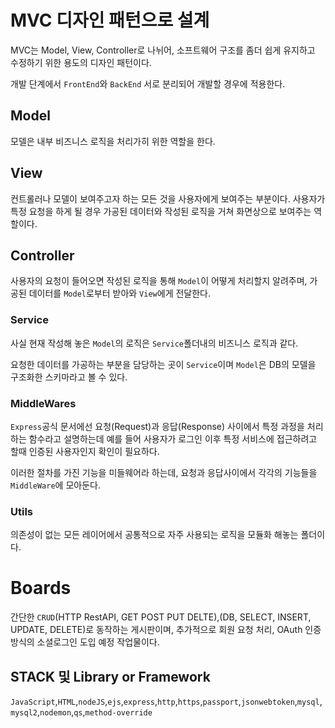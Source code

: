 # MVC 디자인 패턴으로 설계

MVC는 Model, View, Controller로 나뉘어, 소프트웨어 구조를 좀더 쉽게 유지하고 수정하기 위한 용도의 디자인 패턴이다.

개발 단계에서 `FrontEnd`와 `BackEnd` 서로 분리되어 개발할 경우에 적용한다.

## Model

모델은 내부 비즈니스 로직을 처리가히 위한 역할을 한다.

## View

컨트롤러나 모델이 보여주고자 하는 모든 것을 사용자에게 보여주는 부분이다. 사용자가 특정
요청을 하게 될 경우 가공된 데이터와 작성된 로직을 거쳐 화면상으로 보여주는 역할이다.

## Controller

사용자의 요청이 들어오면 작성된 로직을 통해 `Model`이 어떻게 처리할지 알려주며, 가공된 데이터를 `Model`로부터 받아와 `View`에게 전달한다.

### Service

사실 현재 작성해 놓은 `Model`의 로직은 `Service`폴더내의 비즈니스 로직과 같다.

요청한 데이터를 가공하는 부분을 담당하는 곳이 `Service`이며 `Model`은 DB의 모델을 구조화한 스키마라고 볼 수 있다.

### MiddleWares

`Express`공식 문서에선 요청(Request)과 응답(Response) 사이에서 특정 과정을 처리하는 함수라고 설명하는데 예를 들어 사용자가 로그인 이후 특정 서비스에 접근하려고 할때 인증된 사용자인지 확인이 필요하다.

이러한 절차를 가진 기능을 미들웨어라 하는데, 요청과 응답사이에서 각각의 기능들을 `MiddleWare`에 모아둔다.

### Utils

의존성이 없는 모든 레이어에서 공통적으로 자주 사용되는 로직을 모듈화 해놓는 폴더이다.

# Boards

간단한 `CRUD`(HTTP RestAPI, GET POST PUT DELTE),(DB, SELECT, INSERT, UPDATE, DELETE)로 동작하는 게시판이며, 추가적으로 회원 요청 처리, OAuth 인증 방식의 소셜로그인 도입 예정 작업물이다.

## STACK 및 Library or Framework

`JavaScript`,`HTML`,`nodeJS`,`ejs`,`express`,`http`,`https`,`passport`,`jsonwebtoken`,`mysql`,`mysql2`,`nodemon`,`qs`,`method-override`
